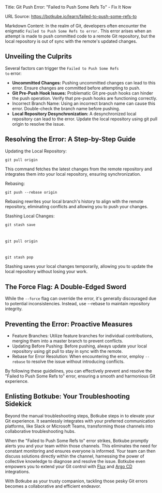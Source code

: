 Title: Git Push Error: "Failed to Push Some Refs To" - Fix It Now

URL Source: https://botkube.io/learn/failed-to-push-some-refs-to

Markdown Content:
In the realm of Git, developers often encounter the enigmatic <code>Failed to Push Some Refs to error.</code> This error arises when an attempt is made to push committed code to a remote Git repository, but the local repository is out of sync with the remote's updated changes.

Unveiling the Culprits
----------------------

Several factors can trigger the <code>Failed to Push Some Refs to</code> error:

*   **Uncommitted Changes:** Pushing uncommitted changes can lead to this error. Ensure changes are committed before attempting to push.
*   **Git Pre-Push Hook Issues:** Problematic Git pre-push hooks can hinder the push operation. Verify that pre-push hooks are functioning correctly.
*   Incorrect Branch Name: Using an incorrect branch name can cause this error. Double-check the branch name before pushing.
*   **Local Repository Desynchronization:** A desynchronized local repository can lead to the error. Update the local repository using git pull origin to resolve the issue.

Resolving the Error: A Step-by-Step Guide
-----------------------------------------

Updating the Local Repository:

<code>git pull origin</code>

This command fetches the latest changes from the remote repository and integrates them into your local repository, ensuring synchronization.

Rebasing:

<code>git push --rebase origin</code>

Rebasing rewrites your local branch's history to align with the remote repository, eliminating conflicts and allowing you to push your changes.

Stashing Local Changes:

<code>git stash save

git pull origin

git stash pop</code>

Stashing saves your local changes temporarily, allowing you to update the local repository without losing your work.

The Force Flag: A Double-Edged Sword
------------------------------------

While the <code>--force</code> flag can override the error, it's generally discouraged due to potential inconsistencies. Instead, use --rebase to maintain repository integrity.

Preventing the Error: Proactive Measures
----------------------------------------

*   Feature Branches: Utilize feature branches for individual contributions, merging them into a master branch to prevent conflicts.
*   Updating Before Pushing: Before pushing, always update your local repository using git pull to stay in sync with the remote.
*   Rebase for Error Resolution: When encountering the error, employ <code>--rebase</code> to resolve the issue without introducing conflicts.

By following these guidelines, you can effectively prevent and resolve the "Failed to Push Some Refs to" error, ensuring a smooth and harmonious Git experience.

Enlisting Botkube: Your Troubleshooting Sidekick
------------------------------------------------

Beyond the manual troubleshooting steps, Botkube steps in to elevate your Git experience. It seamlessly integrates with your preferred communication platforms, like Slack or Microsoft Teams, transforming those channels into collaborative troubleshooting hubs.

When the "Failed to Push Some Refs to" error strikes, Botkube promptly alerts you and your team within those channels. This eliminates the need for constant monitoring and ensures everyone is informed. Your team can then discuss solutions directly within the channel, harnessing the power of collective knowledge to diagnose and resolve the issue. Botkube even empowers you to extend your Git control with [Flux](https://botkube.io/integration/botkube-flux-kubernetes-integration) and [Argo CD](https://botkube.io/integration/argo-cd-botkube-kubernetes-integration) integrations.

With Botkube as your trusty companion, tackling those pesky Git errors becomes a collaborative and efficient endeavor.
